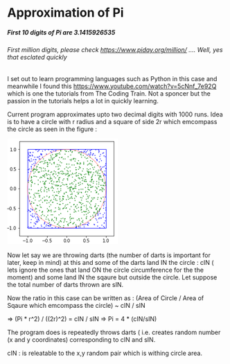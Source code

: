 # Approximation of Pi
##### First 10 digits of Pi are 3.1415926535 
###### First million digits, please check https://www.piday.org/million/  .... Well, yes that esclated quickly



I set out to learn programming languages such as Python in this case and meanwhile I found this https://www.youtube.com/watch?v=5cNnf_7e92Q which is one the tutorials from The Coding Train. Not a sponcer but the passion in the tutorials helps a lot in quickly learning.

Current program approximates upto two decimal digits with 1000 runs.
Idea is to have a circle with r radius and  a square of side 2r which emcompass the circle as seen in the figure :

![alt text](https://github.com/Divjyot/Fun-Projects--Python/blob/master/Coding%20Train/SquareCircle.png) 

Now let say we are throwing darts (the number of darts is important for later, keep in mind) at this and some of the darts land IN the circle : cIN ( lets ignore the ones that land ON the circle circumference for the the moment) and some land IN the sqaure but outside the circle. Let suppose the total number of darts thrown are sIN.

Now the ratio in this case can be written as  :  (Area of Circle / Area of Sqaure which emcompass the circle) ~   cIN / sIN

=> (Pi * r^2) / ((2r)^2)  = cIN / sIN
=> Pi = 4 * (cIN/sIN)

The program does is repeatedly throws darts ( i.e. creates random number (x and y coordinates) corresponding to cIN and sIN.

cIN : is releatable to the x,y random pair which is withing circle area. 
